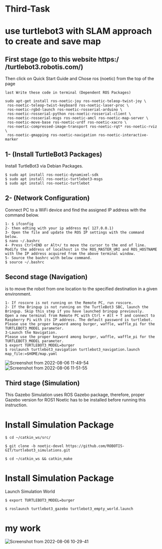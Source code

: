 # Third-Task

# use turtlebot3 with SLAM approach to create and save map #


## First stage (go to this website https:/ /turtlebot3.robotis.com/)  ##
 Then click on Quick Start Guide and Chose ros (noetic) from the top of the page
 ```
 last Write these code in terminal (Dependent ROS Packages)
 
 sudo apt-get install ros-noetic-joy ros-noetic-teleop-twist-joy \
  ros-noetic-teleop-twist-keyboard ros-noetic-laser-proc \
  ros-noetic-rgbd-launch ros-noetic-rosserial-arduino \
  ros-noetic-rosserial-python ros-noetic-rosserial-client \
  ros-noetic-rosserial-msgs ros-noetic-amcl ros-noetic-map-server \
  ros-noetic-move-base ros-noetic-urdf ros-noetic-xacro \
  ros-noetic-compressed-image-transport ros-noetic-rqt* ros-noetic-rviz \
  ros-noetic-gmapping ros-noetic-navigation ros-noetic-interactive-marker

```
## 1- (Install TurtleBot3 Packages)  ##
Install TurtleBot3 via Debian Packages.

 ```
$ sudo apt install ros-noetic-dynamixel-sdk
$ sudo apt install ros-noetic-turtlebot3-msgs
$ sudo apt install ros-noetic-turtlebot

```
## 2- (Network Configuration)  ##
Connect PC to a WiFi device and find the assigned IP address with the command below.
 ```
1- $ ifconfig
2- then edting with your ip address my( 127.0.0.1)
3- Open the file and update the ROS IP settings with the command below.
$ nano ~/.bashrc
4- Press Ctrl+END or Alt+/ to move the cursor to the end of line.
Modify the address of localhost in the ROS_MASTER_URI and ROS_HOSTNAME with the IP address acquired from the above terminal window.
5- Source the bashrc with below command.
$ source ~/.bashrc

```
## Second stage (Navigation)  ##
 is to move the robot from one location to the specified destination in a given environment.
  ```
  1- If roscore is not running on the Remote PC, run roscore.
  2- If the Bringup is not running on the TurtleBot3 SBC, launch the Bringup. Skip this step if you have launched bringup previously.
Open a new terminal from Remote PC with Ctrl + Alt + T and connect to Raspberry Pi with its IP address. The default password is turtlebot. Please use the proper keyword among burger, waffle, waffle_pi for the TURTLEBOT3_MODEL parameter.
3-Launch the Navigation.
Please use the proper keyword among burger, waffle, waffle_pi for the TURTLEBOT3_MODEL parameter.
$ export TURTLEBOT3_MODEL=burger
$ roslaunch turtlebot3_navigation turtlebot3_navigation.launch map_file:=$HOME/map.yaml
  ```
  ![Screenshot from 2022-08-06 11-49-54](https://user-images.githubusercontent.com/108955178/183259139-69341753-a2de-4481-9ac7-bd73a34809f6.png)
![Screenshot from 2022-08-06 11-51-55](https://user-images.githubusercontent.com/108955178/183259148-192dae75-ed55-4944-8ff3-5ffcafa7e2c3.png)

  ## Third stage (Simulation)  ##
  This Gazebo Simulation uses ROS Gazebo package, therefore, proper Gazebo version for ROS1 Noetic has to be installed before running this instruction.

# Install Simulation Package
```
$ cd ~/catkin_ws/src/

$ git clone -b noetic-devel https://github.com/ROBOTIS-GIT/turtlebot3_simulations.git

$ cd ~/catkin_ws && catkin_make

```
# Install Simulation Package
Launch Simulation World
```
$ export TURTLEBOT3_MODEL=burger

$ roslaunch turtlebot3_gazebo turtlebot3_empty_world.launch
```
#  my work #
![Screenshot from 2022-08-06 10-29-41](https://user-images.githubusercontent.com/108955178/183259413-f1c18aa1-df11-48b3-a1a0-a6596323ab2a.png)






